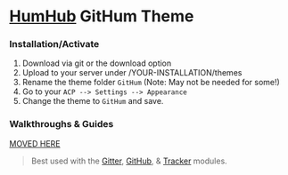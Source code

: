 # [HumHub](https://www.humhub.org) GitHum Theme

### Installation/Activate
1. Download via git or the download option
2. Upload to your server under /YOUR-INSTALLATION/themes
3. Rename the theme folder `GitHum` (Note: May not be needed for some!)
4. Go to your `ACP --> Settings --> Appearance`
5. Change the theme to `GitHum` and save.

### Walkthroughs & Guides
[MOVED HERE](https://greenmeteor.github.io/docs/)

> Best used with the [Gitter](https://github.com/GreenVolume/humhub-gitter-module), [GitHub](https://github.com/GreenVolume/humhub-github-module), & [Tracker](https://github.com/githubjeka/tracker-issues) modules.
